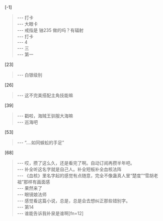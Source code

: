 
[-1] 
>--- 打卡<br>
>--- 大眼卡<br>
>--- 戒指是  铀235  做的吗？有辐射<br>
>--- 打卡<br>
>--- 4<br>
>--- 三<br>
>--- 第一<br>

[23] 
>--- 白银级别<br>

[26] 
>--- 这不完美搭配主角技能嘛<br>

[39] 
>--- 戳啦，海贼王驯服大海嘛<br>
>--- 巡海吧<br>

[53] 
>--- “....如同蜈蚣的手足”<br>

[68] 
>--- 哎，攒了这么久，还是看完了啊。自动订阅再攒半年吧。<br>
>--- 补全听这名字就是自己人。补全短板补全血核法阵<br>
>--- 《血核》里名字起的感觉有点随意，完全不像蛊真人里“楚度”“雪胡老祖”那样有画面感<br>
>--- 果然来了<br>
>--- 眼镜娘法师<br>
>--- 感觉看这篇小说，总是，总是会去想纠正那些错别字。<br>
>--- 第14<br>
>--- 谁能告诉我补泉是谁啊[fn=12]<br>
